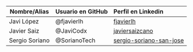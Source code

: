 
| Nombre/Alias    | Usuario en GitHub   |  Perfil en Linkedin                                                                        
| ----------------|:-------------------| :----------------------------------------------------------------------------------------|
| Javi López      | @fjavierlh          |    [fjavierlh](https://www.linkedin.com/in/fjavierlh/)                                    |
| Javier Saiz     | @JaviCodx           |    [javiersaizcano](https://www.linkedin.com/in/javiersaizcano/)                          |
| Sergio Soriano  | @SorianoTech        |    [sergio-soriano-san-jose](https://www.linkedin.com/in/sergio-soriano-san-jose/)        |
